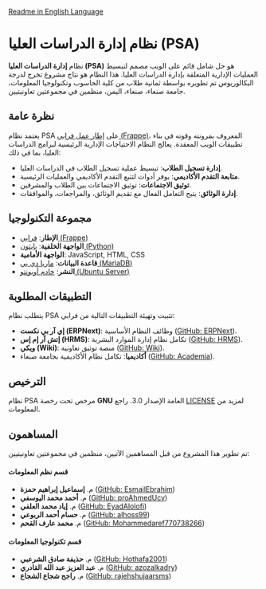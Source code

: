 [Readme in English Language](README.md)


# نظام إدارة الدراسات العليا (PSA)

نظام **إدارة الدراسات العليا (PSA)** هو حل شامل قائم على الويب مصمم لتبسيط العمليات الإدارية المتعلقة بإدارة الدراسات العليا. هذا النظام هو نتاج مشروع تخرج لدرجة البكالوريوس تم تطويره بواسطة ثمانية طلاب من كلية الحاسوب وتكنولوجيا المعلومات، جامعة صنعاء، صنعاء، اليمن، منظمين في مجموعتين تعاونيتيين.

## نظرة عامة

يعتمد نظام PSA على [إطار عمل فرابي (Frappe)](https://frappeframework.com/)، المعروف بمرونته وقوته في بناء تطبيقات الويب المعقدة. يعالج النظام الاحتياجات الإدارية الرئيسية لبرامج الدراسات العليا، بما في ذلك:

- **إدارة تسجيل الطلاب**: تبسيط عملية تسجيل الطلاب في الدراسات العليا.
- **متابعة التقدم الأكاديمي**: يوفر أدوات لتتبع التقدم الأكاديمي والعمليات الرئيسية.
- **توثيق الاجتماعات**: توثيق الاجتماعات بين الطلاب والمشرفين.
- **إدارة الوثائق**: يتيح التعامل الفعال مع تقديم الوثائق، والمراجعات، والموافقات.

## مجموعة التكنولوجيا

- **الإطار**: [فرابي (Frappe)](https://frappeframework.com/)
- **الواجهة الخلفية**: [بايثون (Python)](https://www.python.org/)
- **الواجهة الأمامية**: JavaScript, HTML, CSS
- **قاعدة البيانات**: [ماريا دي بي (MariaDB)](https://mariadb.org/)
- **النشر**: [خادم أوبونتو (Ubuntu Server)](https://ubuntu.com/server)

## التطبيقات المطلوبة
يتطلب نظام PSA تثبيت وتهيئة التطبيقات التالية من فرابي:

- **إي آر بي نكست (ERPNext)**: وظائف النظام الأساسية ([GitHub: ERPNext](https://github.com/frappe/erpnext)).
- **إتش آر إم إس (HRMS)**: تكامل نظام إدارة الموارد البشرية ([GitHub: HRMS](https://github.com/frappe/hrms)).
- **ويكي (Wiki)**: منصة توثيق تعاونية ([GitHub: Wiki](https://github.com/frappe/wiki)).
- **أكاديميا**: تكامل نظام الأكاديمية بجامعة صنعاء ([GitHub: Academia](https://github.com/Sana-a-Uni/Academia)).

## الترخيص

نظام PSA مرخص تحت رخصة **GNU** العامة الإصدار 3.0. راجع [LICENSE](license.txt) لمزيد من المعلومات.

## المساهمون
تم تطوير هذا المشروع من قبل المساهمين الآتيين، منظمين في مجموعتين تعاونيتيين:

#### قسم نظم المعلومات
- م. **إسماعيل إبراهيم حمزة** ([GitHub: EsmailEbrahim](https://github.com/EsmailEbrahim))
- م. **أحمد محمد اليوسفي** ([GitHub: proAhmedUcv](https://github.com/proAhmedUcv))
- م. **إياد محمد العلفي** ([GitHub: EyadAlolofi](https://github.com/EyadAlolofi))
- م. **حسام أحمد الربوعي** ([GitHub: alhoss99](https://github.com/alhoss99))
- م. **محمد عارف القحم** ([GitHub: Mohammedaref770738266](https://github.com/Mohammedaref770738266))

#### قسم تكنولوجيا المعلومات
- م. **حذيفة صادق الشرعبي** ([GitHub: Hothafa2001](https://github.com/Hothafa2001))
- م. **عبد العزيز عبد الله القادري** ([GitHub: azozalkadry](https://github.com/azozalkadry))
- م. **راجح شجاع الشجاع** ([GitHub: rajehshujaarsms](https://github.com/rajehshujaarsms))
